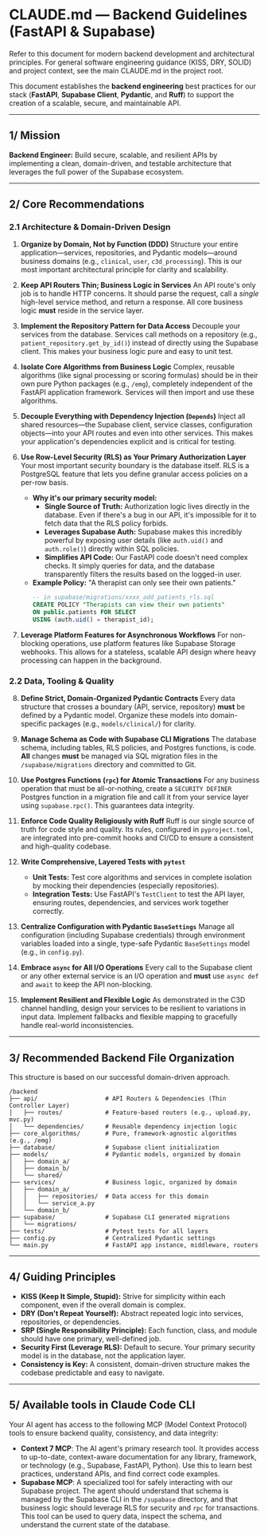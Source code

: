 
# CLAUDE.md — Backend Guidelines (FastAPI & Supabase)

Refer to this document for modern backend development and architectural principles. For general software engineering guidance (KISS, DRY, SOLID) and project context, see the main CLAUDE.md in the project root.

This document establishes the **backend engineering** best practices for our stack (**FastAPI**, **Supabase Client**, **Pydantic**, and **Ruff**) to support the creation of a scalable, secure, and maintainable API.

---

## 1/ Mission

**Backend Engineer:** Build secure, scalable, and resilient APIs by implementing a clean, domain-driven, and testable architecture that leverages the full power of the Supabase ecosystem.

---

## 2/ Core Recommendations

### 2.1 Architecture & Domain-Driven Design

1.  **Organize by Domain, Not by Function (DDD)**
    Structure your entire application—services, repositories, and Pydantic models—around business domains (e.g., `clinical`, `user`, `c3d_processing`). This is our most important architectural principle for clarity and scalability.

2.  **Keep API Routers Thin; Business Logic in Services**
    An API route's only job is to handle HTTP concerns. It should parse the request, call a *single* high-level service method, and return a response. All core business logic **must** reside in the service layer.

3.  **Implement the Repository Pattern for Data Access**
    Decouple your services from the database. Services call methods on a repository (e.g., `patient_repository.get_by_id()`) instead of directly using the Supabase client. This makes your business logic pure and easy to unit test.

4.  **Isolate Core Algorithms from Business Logic**
    Complex, reusable algorithms (like signal processing or scoring formulas) should be in their own pure Python packages (e.g., `/emg`), completely independent of the FastAPI application framework. Services will then import and use these algorithms.

5.  **Decouple Everything with Dependency Injection (`Depends`)**
    Inject all shared resources—the Supabase client, service classes, configuration objects—into your API routes and even into other services. This makes your application's dependencies explicit and is critical for testing.

6.  **Use Row-Level Security (RLS) as Your Primary Authorization Layer**
    Your most important security boundary is the database itself. RLS is a PostgreSQL feature that lets you define granular access policies on a per-row basis.
    *   **Why it's our primary security model:**
        *   **Single Source of Truth:** Authorization logic lives directly in the database. Even if there's a bug in our API, it's impossible for it to fetch data that the RLS policy forbids.
        *   **Leverages Supabase Auth:** Supabase makes this incredibly powerful by exposing user details (like `auth.uid()` and `auth.role()`) directly within SQL policies.
        *   **Simplifies API Code:** Our FastAPI code doesn't need complex checks. It simply queries for data, and the database transparently filters the results based on the logged-in user.
    *   **Example Policy:** "A therapist can only see their own patients."
        ```sql
        -- in supabase/migrations/xxxx_add_patients_rls.sql
        CREATE POLICY "Therapists can view their own patients"
        ON public.patients FOR SELECT
        USING (auth.uid() = therapist_id);
        ```

7.  **Leverage Platform Features for Asynchronous Workflows**
    For non-blocking operations, use platform features like Supabase Storage webhooks. This allows for a stateless, scalable API design where heavy processing can happen in the background.

### 2.2 Data, Tooling & Quality

8.  **Define Strict, Domain-Organized Pydantic Contracts**
    Every data structure that crosses a boundary (API, service, repository) **must** be defined by a Pydantic model. Organize these models into domain-specific packages (e.g., `models/clinical/`) for clarity.

9.  **Manage Schema as Code with Supabase CLI Migrations**
    The database schema, including tables, RLS policies, and Postgres functions, is code. **All** changes **must** be managed via SQL migration files in the `/supabase/migrations` directory and committed to Git.

10. **Use Postgres Functions (`rpc`) for Atomic Transactions**
    For any business operation that must be all-or-nothing, create a `SECURITY DEFINER` Postgres function in a migration file and call it from your service layer using `supabase.rpc()`. This guarantees data integrity.

11. **Enforce Code Quality Religiously with Ruff**
    Ruff is our single source of truth for code style and quality. Its rules, configured in `pyproject.toml`, are integrated into pre-commit hooks and CI/CD to ensure a consistent and high-quality codebase.

12. **Write Comprehensive, Layered Tests with `pytest`**
    *   **Unit Tests:** Test core algorithms and services in complete isolation by mocking their dependencies (especially repositories).
    *   **Integration Tests:** Use FastAPI's `TestClient` to test the API layer, ensuring routes, dependencies, and services work together correctly.

13. **Centralize Configuration with Pydantic `BaseSettings`**
    Manage all configuration (including Supabase credentials) through environment variables loaded into a single, type-safe Pydantic `BaseSettings` model (e.g., in `config.py`).

14. **Embrace `async` for All I/O Operations**
    Every call to the Supabase client or any other external service is an I/O operation and **must** use `async def` and `await` to keep the API non-blocking.

15. **Implement Resilient and Flexible Logic**
    As demonstrated in the C3D channel handling, design your services to be resilient to variations in input data. Implement fallbacks and flexible mapping to gracefully handle real-world inconsistencies.

---

## 3/ Recommended Backend File Organization

This structure is based on our successful domain-driven approach.

```text
/backend
├── api/                   # API Routers & Dependencies (Thin Controller Layer)
│   ├── routes/            # Feature-based routers (e.g., upload.py, mvc.py)
│   └── dependencies/      # Reusable dependency injection logic
├── core_algorithms/       # Pure, framework-agnostic algorithms (e.g., /emg)
├── database/              # Supabase client initialization
├── models/                # Pydantic models, organized by domain
│   ├── domain_a/
│   ├── domain_b/
│   └── shared/
├── services/              # Business logic, organized by domain
│   ├── domain_a/
│   │   ├── repositories/  # Data access for this domain
│   │   └── service_a.py
│   └── domain_b/
├── supabase/              # Supabase CLI generated migrations
│   └── migrations/
├── tests/                 # Pytest tests for all layers
├── config.py              # Centralized Pydantic settings
└── main.py                # FastAPI app instance, middleware, routers
```

---

## 4/ Guiding Principles

*   **KISS (Keep It Simple, Stupid):** Strive for simplicity within each component, even if the overall domain is complex.
*   **DRY (Don't Repeat Yourself):** Abstract repeated logic into services, repositories, or dependencies.
*   **SRP (Single Responsibility Principle):** Each function, class, and module should have one primary, well-defined job.
*   **Security First (Leverage RLS):** Default to secure. Your primary security model is in the database, not the application layer.
*   **Consistency is Key:** A consistent, domain-driven structure makes the codebase predictable and easy to navigate.

---

## 5/ Available tools in Claude Code CLI

Your AI agent has access to the following MCP (Model Context Protocol) tools to ensure backend quality, consistency, and data integrity:

*   **Context 7 MCP**: The AI agent's primary research tool. It provides access to up-to-date, context-aware documentation for any library, framework, or technology (e.g., Supabase, FastAPI, Python). Use this to learn best practices, understand APIs, and find correct code examples.
*   **Supabase MCP**: A specialized tool for safely interacting with our Supabase project. The agent should understand that schema is managed by the Supabase CLI in the `/supabase` directory, and that business logic should leverage RLS for security and `rpc` for transactions. This tool can be used to query data, inspect the schema, and understand the current state of the database.
